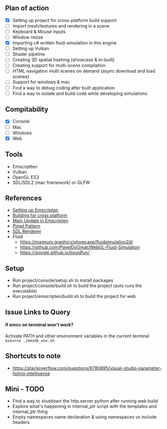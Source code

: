 
## Plan of action
- [x] Setting up project for cross-platform build support
- [ ] Import mesh/textures and rendering in a scene
- [ ] Keyboard & Mouse inputs
- [ ] Window resize
- [x] Importing c# written fluid-simulation in this engine
- [ ] Setting up Vulkan
- [ ] Shader pipeline
- [ ] Creating 3D spatial hashing (showcase & in-built)
- [ ] Creating support for multi-scene compilation
- [ ] HTML navigation multi scenes on demand (async download and load scenes)
- [ ] Support for windows & mac
- [ ] Find a way to debug coding after built application
- [ ] Find a way to isolate and build code while developing simulations

## Compitability
- [x] Console
- [ ] Mac
- [ ] Windows
- [x] Web

## Tools
- Emscriptten
- Vulkan
- OpenGL ES3
- SDL/SDL2 (mac framework) or GLFW

## References
- [Setting up Emscripten](https://emscripten.org/docs/getting_started/Tutorial.html#tutorial)
- [Building for cross platform](https://marcelbraghetto.github.io/a-simple-triangle/2019/03/02/part-01/)
- [Main Update in Emscripten](https://emscripten.org/docs/porting/emscripten-runtime-environment.html)
- [Pimpl Pattern](https://oliora.github.io/2015/12/29/pimpl-and-rule-of-zero.html)
- [SDL Renderer](https://dev.to/noah11012/using-sdl2-2d-accelerated-renderering-1kcb)
- Fluid
    - https://magnum.graphics/showcase/fluidsimulation2d/
    - https://github.com/PavelDoGreat/WebGL-Fluid-Simulation
    - https://google.github.io/liquidfun/

## Setup
- Run project/console/setup.sh to install packages
- Run project/console/build.sh to build the project (auto runs the executable)
- Run project/emscripten/build.sh to build the project for web

## Issue Links to Query
#### If emcc on terminal won't work?
Activate PATH and other environment variables in the current terminal `` $source ./emsdk_env.sh ``

## Shortcuts to note
- https://stackoverflow.com/questions/6780895/visual-studio-parameter-listing-intellisense

## Mini - TODO
- Find a way to shutdown the http.server python after running web build
- Explore what's happening in internal_ptr script with the templates and internal_ptr thing
- Empty namespaces name declaration & using namespaces vs include headers